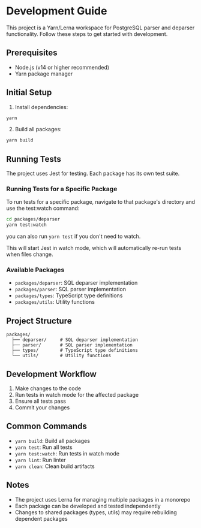# Development Guide

This project is a Yarn/Lerna workspace for PostgreSQL parser and deparser functionality. Follow these steps to get started with development.

## Prerequisites

- Node.js (v14 or higher recommended)
- Yarn package manager

## Initial Setup

1. Install dependencies:
```bash
yarn
```

2. Build all packages:
```bash
yarn build
```

## Running Tests

The project uses Jest for testing. Each package has its own test suite.

### Running Tests for a Specific Package

To run tests for a specific package, navigate to that package's directory and use the test:watch command:

```bash
cd packages/deparser
yarn test:watch
```

you can also run `yarn test` if you don't need to watch.

This will start Jest in watch mode, which will automatically re-run tests when files change.

### Available Packages

- `packages/deparser`: SQL deparser implementation
- `packages/parser`: SQL parser implementation
- `packages/types`: TypeScript type definitions
- `packages/utils`: Utility functions

## Project Structure

```
packages/
  ├── deparser/     # SQL deparser implementation
  ├── parser/       # SQL parser implementation
  ├── types/        # TypeScript type definitions
  └── utils/        # Utility functions
```

## Development Workflow

1. Make changes to the code
2. Run tests in watch mode for the affected package
3. Ensure all tests pass
4. Commit your changes

## Common Commands

- `yarn build`: Build all packages
- `yarn test`: Run all tests
- `yarn test:watch`: Run tests in watch mode
- `yarn lint`: Run linter
- `yarn clean`: Clean build artifacts

## Notes

- The project uses Lerna for managing multiple packages in a monorepo
- Each package can be developed and tested independently
- Changes to shared packages (types, utils) may require rebuilding dependent packages 